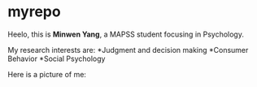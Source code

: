 # myrepo

Heelo, this is **Minwen Yang**, a MAPSS student focusing in Psychology. 

My research interests are:
*Judgment and decision making
*Consumer Behavior
*Social Psychology

Here is a picture of me:



